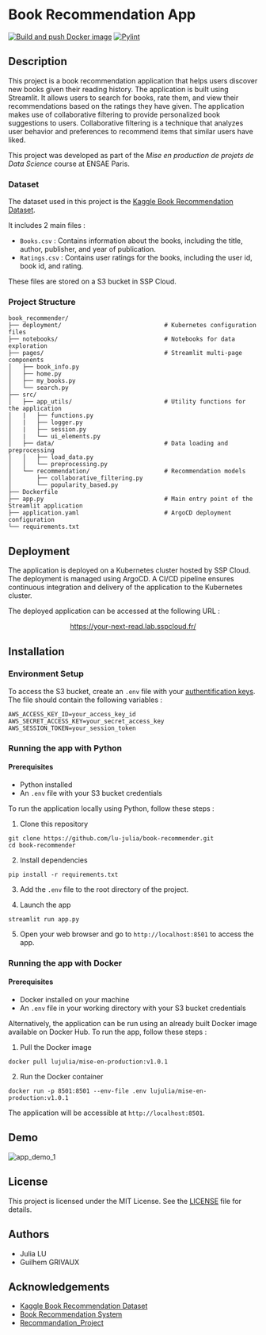 # Book Recommendation App

[![Build and push Docker image](https://github.com/lu-julia/book-recommender/actions/workflows/prod.yml/badge.svg)](https://github.com/lu-julia/book-recommender/actions/workflows/prod.yml)
[![Pylint](https://github.com/lu-julia/book-recommender/actions/workflows/pylint.yml/badge.svg)](https://github.com/lu-julia/book-recommender/actions/workflows/pylint.yml)

## Description

This project is a book recommendation application that helps users discover new books given their reading history. The application is built using Streamlit. It allows users to search for books, rate them, and view their recommendations based on the ratings they have given.
The application makes use of collaborative filtering to provide personalized book suggestions to users. Collaborative filtering is a technique that analyzes user behavior and preferences to recommend items that similar users have liked. 

This project was developed as part of the *Mise en production de projets de Data Science* course at ENSAE Paris.


### Dataset
The dataset used in this project is the [Kaggle Book Recommendation Dataset](https://www.kaggle.com/datasets/arashnic/book-recommendation-dataset/data).

It includes 2 main files :
* `Books.csv` : Contains information about the books, including the title, author, publisher, and year of publication.
* `Ratings.csv` : Contains user ratings for the books, including the user id, book id, and rating.

These files are stored on a S3 bucket in SSP Cloud.


### Project Structure

```plaintext
book_recommender/
├── deployment/                             # Kubernetes configuration files        
├── notebooks/                              # Notebooks for data exploration
├── pages/                                  # Streamlit multi-page components
│   ├── book_info.py                       
│   ├── home.py                             
│   ├── my_books.py                         
│   └── search.py             
├── src/                                    
│   ├── app_utils/                          # Utility functions for the application
│   |   ├── functions.py                    
│   |   ├── logger.py                       
│   |   ├── session.py                     
│   |   └── ui_elements.py                 
│   ├── data/                               # Data loading and preprocessing
│   │   ├── load_data.py                    
│   │   └── preprocessing.py              
│   └── recommendation/                     # Recommendation models
│       ├── collaborative_filtering.py      
│       └── popularity_based.py             
├── Dockerfile                              
├── app.py                                  # Main entry point of the Streamlit application
├── application.yaml                        # ArgoCD deployment configuration
└── requirements.txt                       
```

## Deployment

The application is deployed on a Kubernetes cluster hosted by SSP Cloud. The deployment is managed using ArgoCD. 
A CI/CD pipeline ensures continuous integration and delivery of the application to the Kubernetes cluster.

The deployed application can be accessed at the following URL : 

<div align="center">

https://your-next-read.lab.sspcloud.fr/

<div align="left">

## Installation

### Environment Setup

To access the S3 bucket, create an `.env` file with your [authentification keys](https://datalab.sspcloud.fr/account/storage). 
The file should contain the following variables :
```
AWS_ACCESS_KEY_ID=your_access_key_id
AWS_SECRET_ACCESS_KEY=your_secret_access_key
AWS_SESSION_TOKEN=your_session_token
```

### Running the app with Python

#### Prerequisites

* Python installed
* An `.env` file with your S3 bucket credentials

To run the application locally using Python, follow these steps :

1. Clone this repository
```
git clone https://github.com/lu-julia/book-recommender.git
cd book-recommender
```

2. Install dependencies 
```
pip install -r requirements.txt 
```

3. Add the `.env` file to the root directory of the project.

4. Launch the app
```
streamlit run app.py
```

5. Open your web browser and go to `http://localhost:8501` to access the app.


### Running the app with Docker

#### Prerequisites

* Docker installed on your machine
* An `.env` file in your working directory with your S3 bucket credentials

Alternatively, the application can be run using an already built Docker image available on Docker Hub. To run the app, follow these steps :

1. Pull the Docker image
```
docker pull lujulia/mise-en-production:v1.0.1
```

2. Run the Docker container
```
docker run -p 8501:8501 --env-file .env lujulia/mise-en-production:v1.0.1
```

The application will be accessible at `http://localhost:8501`.


## Demo

![app_demo_1](https://github.com/user-attachments/assets/194953bc-819d-4324-af25-fe37da852b27)

## License

This project is licensed under the MIT License. See the [LICENSE](LICENSE) file for details.

## Authors

* Julia LU
* Guilhem GRIVAUX

## Acknowledgements

* [Kaggle Book Recommendation Dataset](https://www.kaggle.com/datasets/arashnic/book-recommendation-dataset/data)
* [Book Recommendation System](https://github.com/RadhikaRM/Bookrecommendersystem.git)
* [Recommandation_Project](https://github.com/davidserruya/Recommandation_Project)

